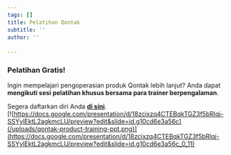 ```yaml
---
tags: []
title: Pelatihan Qontak
subtitle: ''
author: ''

---
```

### **Pelatihan Gratis!**

Ingin mempelajari pengoperasian produk Qontak lebih lanjut? Anda dapat **mengikuti sesi pelatihan khusus bersama para trainer berpengalaman**.

Segera daftarkan diri Anda [**di sini**](https://docs.google.com/presentation/d/18zcixzq4CTEBqkTGZ3f5bRlqj-SSYylEktL2agkmcLU/preview?edit&slide=id.g10cd6e3a56c_0_11).  
[![https://docs.google.com/presentation/d/18zcixzq4CTEBqkTGZ3f5bRlqj-SSYylEktL2agkmcLU/preview?edit&slide=id.g10cd6e3a56c](/uploads/qontak-product-training-ppt.png)](https://docs.google.com/presentation/d/18zcixzq4CTEBqkTGZ3f5bRlqj-SSYylEktL2agkmcLU/preview?edit&slide=id.g10cd6e3a56c_0_11)